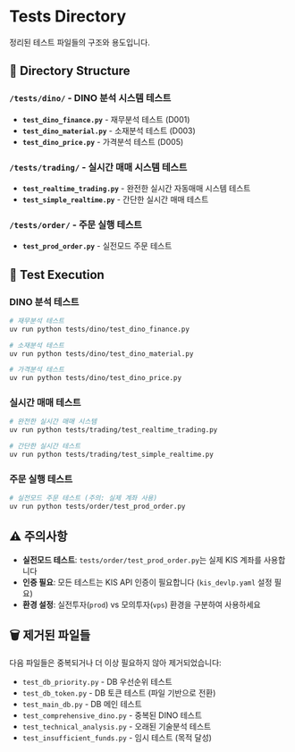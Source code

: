 # Tests Directory

정리된 테스트 파일들의 구조와 용도입니다.

## 📁 Directory Structure

### `/tests/dino/` - DINO 분석 시스템 테스트
- **`test_dino_finance.py`** - 재무분석 테스트 (D001)
- **`test_dino_material.py`** - 소재분석 테스트 (D003)
- **`test_dino_price.py`** - 가격분석 테스트 (D005)

### `/tests/trading/` - 실시간 매매 시스템 테스트
- **`test_realtime_trading.py`** - 완전한 실시간 자동매매 시스템 테스트
- **`test_simple_realtime.py`** - 간단한 실시간 매매 테스트

### `/tests/order/` - 주문 실행 테스트
- **`test_prod_order.py`** - 실전모드 주문 테스트

## 🚀 Test Execution

### DINO 분석 테스트
```bash
# 재무분석 테스트
uv run python tests/dino/test_dino_finance.py

# 소재분석 테스트
uv run python tests/dino/test_dino_material.py

# 가격분석 테스트
uv run python tests/dino/test_dino_price.py
```

### 실시간 매매 테스트
```bash
# 완전한 실시간 매매 시스템
uv run python tests/trading/test_realtime_trading.py

# 간단한 실시간 테스트
uv run python tests/trading/test_simple_realtime.py
```

### 주문 실행 테스트
```bash
# 실전모드 주문 테스트 (주의: 실제 계좌 사용)
uv run python tests/order/test_prod_order.py
```

## ⚠️ 주의사항

- **실전모드 테스트**: `tests/order/test_prod_order.py`는 실제 KIS 계좌를 사용합니다
- **인증 필요**: 모든 테스트는 KIS API 인증이 필요합니다 (`kis_devlp.yaml` 설정 필요)
- **환경 설정**: 실전투자(`prod`) vs 모의투자(`vps`) 환경을 구분하여 사용하세요

## 🗑️ 제거된 파일들

다음 파일들은 중복되거나 더 이상 필요하지 않아 제거되었습니다:
- `test_db_priority.py` - DB 우선순위 테스트
- `test_db_token.py` - DB 토큰 테스트 (파일 기반으로 전환)
- `test_main_db.py` - DB 메인 테스트
- `test_comprehensive_dino.py` - 중복된 DINO 테스트
- `test_technical_analysis.py` - 오래된 기술분석 테스트
- `test_insufficient_funds.py` - 임시 테스트 (목적 달성)
